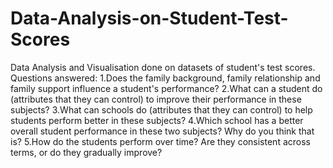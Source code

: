 # Data-Analysis-on-Student-Test-Scores

Data Analysis and Visualisation done on datasets of student's test scores.
Questions answered:
1.Does the family background, family relationship and family support influence a student's performance?
2.What can a student do (attributes that they can control) to improve their performance in these subjects?
3.What can schools do (attributes that they can control) to help students perform better in these subjects?
4.Which school has a better overall student performance in these two subjects? Why do you think that is?
5.How do the students perform over time? Are they consistent across terms, or do they gradually improve?
